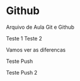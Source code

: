 
# Github

Arquivo de Aula Git e Github

Teste 1
Teste 2

Vamos ver as diferencas

Teste Push

Teste Push 2

